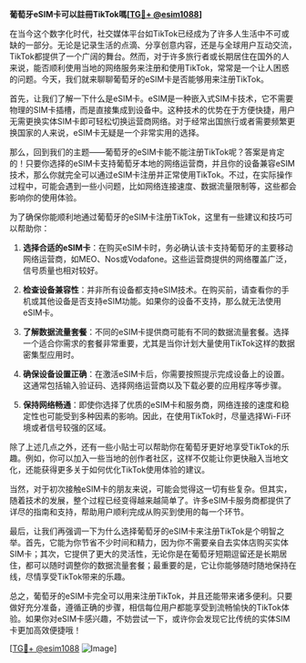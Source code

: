**葡萄牙eSIM卡可以註冊TikTok嗎[[TG💪+ @esim1088](https://t.me/s/esim1088)]**

在当今这个数字化时代，社交媒体平台如TikTok已经成为了许多人生活中不可或缺的一部分。无论是记录生活的点滴、分享创意内容，还是与全球用户互动交流，TikTok都提供了一个广阔的舞台。然而，对于许多旅行者或长期居住在国外的人来说，能否顺利使用当地的网络服务来注册和使用TikTok，常常是一个让人困惑的问题。今天，我们就来聊聊葡萄牙的eSIM卡是否能够用来注册TikTok。

首先，让我们了解一下什么是eSIM卡。eSIM是一种嵌入式SIM卡技术，它不需要物理的SIM卡插槽，而是直接集成到设备中。这种技术的优势在于方便快捷，用户无需更换实体SIM卡即可轻松切换运营商网络。对于经常出国旅行或者需要频繁更换国家的人来说，eSIM卡无疑是一个非常实用的选择。

那么，回到我们的主题——葡萄牙的eSIM卡能不能注册TikTok呢？答案是肯定的！只要你选择的eSIM卡支持葡萄牙本地的网络运营商，并且你的设备兼容eSIM技术，那么你就完全可以通过eSIM卡注册并正常使用TikTok。不过，在实际操作过程中，可能会遇到一些小问题，比如网络连接速度、数据流量限制等，这些都会影响你的使用体验。

为了确保你能顺利地通过葡萄牙的eSIM卡注册TikTok，这里有一些建议和技巧可以帮助你：

1. **选择合适的eSIM卡**：在购买eSIM卡时，务必确认该卡支持葡萄牙的主要移动网络运营商，如MEO、Nos或Vodafone。这些运营商提供的网络覆盖广泛，信号质量也相对较好。

2. **检查设备兼容性**：并非所有设备都支持eSIM技术。在购买前，请查看你的手机或其他设备是否支持eSIM功能。如果你的设备不支持，那么就无法使用eSIM卡。

3. **了解数据流量套餐**：不同的eSIM卡提供商可能有不同的数据流量套餐。选择一个适合你需求的套餐非常重要，尤其是当你计划大量使用TikTok这样的数据密集型应用时。

4. **确保设备设置正确**：在激活eSIM卡后，你需要按照提示完成设备上的设置。这通常包括输入验证码、选择网络运营商以及下载必要的应用程序等步骤。

5. **保持网络畅通**：即使你选择了优质的eSIM卡和服务商，网络连接的速度和稳定性也可能受到多种因素的影响。因此，在使用TikTok时，尽量选择Wi-Fi环境或者信号较强的区域。

除了上述几点之外，还有一些小贴士可以帮助你在葡萄牙更好地享受TikTok的乐趣。例如，你可以加入一些当地的创作者社区，这样不仅能让你更快融入当地文化，还能获得更多关于如何优化TikTok使用体验的建议。

当然，对于初次接触eSIM卡的朋友来说，可能会觉得这一切有些复杂。但其实，随着技术的发展，整个过程已经变得越来越简单了。许多eSIM卡服务商都提供了详尽的指南和支持，帮助用户顺利完成从购买到使用的每一个环节。

最后，让我们再强调一下为什么选择葡萄牙的eSIM卡来注册TikTok是个明智之举。首先，它能为你节省不少时间和精力，因为你不需要亲自去实体店购买实体SIM卡；其次，它提供了更大的灵活性，无论你是在葡萄牙短期逗留还是长期居住，都可以随时调整你的数据流量套餐；最重要的是，它让你能够随时随地保持在线，尽情享受TikTok带来的乐趣。

总之，葡萄牙的eSIM卡完全可以用来注册TikTok，并且还能带来诸多便利。只要做好充分准备，遵循正确的步骤，相信每位用户都能享受到流畅愉快的TikTok体验。如果你对eSIM卡感兴趣，不妨尝试一下，或许你会发现它比传统的实体SIM卡更加高效便捷哦！

[[TG💪+ @esim1088](https://t.me/s/esim1088) ![Image](https://i.postimg.cc/4NQfJmqS/Snipaste-2025-05-13-00-14-12.png)]